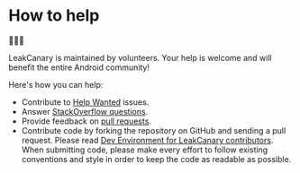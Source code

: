 # How to help

🙏🙏🙏

LeakCanary is maintained by volunteers. Your help is welcome and will benefit the entire Android community!

Here's how you can help:

* Contribute to [Help Wanted](https://github.com/square/leakcanary/issues?q=is%3Aissue+is%3Aopen+label%3A%22status%3A+help+wanted%22) issues.
* Answer [StackOverflow questions](http://stackoverflow.com/questions/tagged/leakcanary?sort=active).
* Provide feedback on [pull requests](https://github.com/square/leakcanary/pulls).
* Contribute code by forking the repository on GitHub and sending a pull request. Please read [Dev Environment for LeakCanary contributors](dev-env.md). When submitting code, please make every effort to follow existing conventions and style in order to keep the code as readable as possible.
